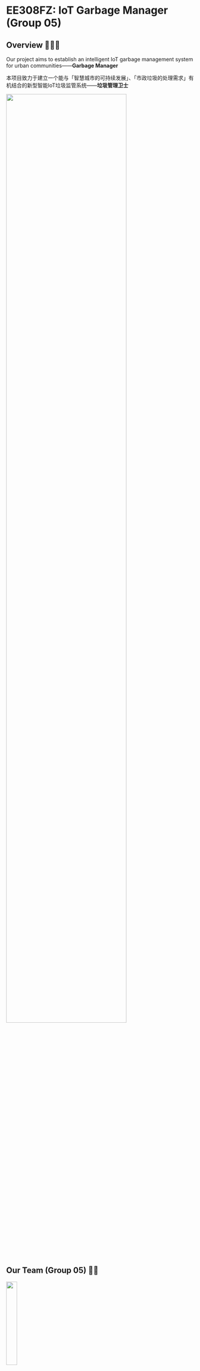 # EE308FZ: IoT Garbage Manager (Group 05)
## **Overview** 👨🏻‍💻

Our project aims to establish an intelligent IoT garbage management system for urban communities——**Garbage Manager**

本项目致力于建立一个能与「智慧城市的可持续发展」、「市政垃圾的处理需求」有机结合的新型智能IoT垃圾监管系统——**垃圾管理卫士**

<left>
  <img src = "https://tva1.sinaimg.cn/large/008vxvgGly1h8ok7krdrrj31mk0u0tel.jpg" width = 80%>
</left>


## **Our Team (Group 05)** 👋🏻

<left>
  <img src = "https://tva1.sinaimg.cn/large/008vxvgGly1h8nfr0i9p9j30b40b4q38.jpg" width = 24%>
</left>


### Team members:

1. [Hanlin Cai](https://caihanlin.com/) (Leader)
2. Jiaqi Hu
3. Zheng Li
3. Zhijun Zhao
3. Yinheng Lin
3. Shuying Liu
3. Youlin Feng
3. Shipei Zhang
3. Jingjie Yu

<left>
  <img src = "https://tva1.sinaimg.cn/large/008vxvgGly1h8ng108t25j31400p0gu6.jpg" width = 70%>
</left>

### Video Clip (EE308FZ初期演示视频)

<left>
  <img src = "https://tva1.sinaimg.cn/large/008vxvgGly1h8pig1pmcqj31hy0u0wie.jpg" width = 70%>
</left>

The demo video for our project can be found here: [Demo video for IoT Garbage Manager (Group 05)](https://www.bilibili.com/video/BV1314y1J7Ea)

**项目选题答辩视频：[请点击此处链接查看！](https://www.bilibili.com/video/BV1314y1J7Ea)**

*Update in 3rd Dec. 2022*



## Our pervious works 📝

<left>
  <img src = "https://tva1.sinaimg.cn/large/008vxvgGly1h8ok3gxr2yj31i00u0dm7.jpg" width = 70%>
</left>

**The following are the achievements of our previous work since March 2022. And we will continue to improve our IoT system during this EE308FZ group project.**

[Our latest IEEE paper published in CENIM 2022 can be found here.](https://caihanlin.com/publications/)

[The oral presentation given in the IEEE CENIM conference can be accessed here.]( https://www.bilibili.com/video/BV1jv4y1S7VQ/?share_source=copy_web&vd_source=c8936a3bacfd65375f9e88b3bb9a12ba)

### **Honors and Awards**

*Dec 2022:* Our paper: An IoT Garbage Monitoring System for Effective Garbage Management, have been published in [IEEE CENIM 2022](http://cenim.its.ac.id/#pdfexpress ).

*Oct 2022:* Maynooth International Engineering College Best Student Project in Academic Year 2021/2022 (Top 8%, **Only One Team** in our major)

*Aug 2022:*  Third Prize (Top 5%, **Only One Team** at Fuzhou University) in China National College Student Computer Design Competition

*June 2022:* Second Prize (Top 10%) in Fujian College Student Computer Design Competition

<div class="third">
<img src="https://tva1.sinaimg.cn/large/008vxvgGly1h8ok9exwf0j316i0u0n36.jpg" width = 32%>
<img src="https://tva1.sinaimg.cn/large/008vxvgGly1h8ok9cl9gej31630u0dlt.jpg" width = 32%>
<img src="https://tva1.sinaimg.cn/large/008vxvgGly1h8ok9a3v3dj317p0u043e.jpg" width = 32%>
</div>
